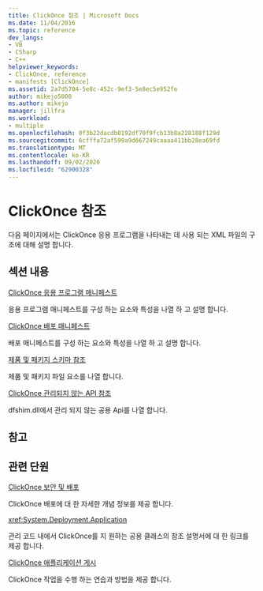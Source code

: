 ```yaml
---
title: ClickOnce 참조 | Microsoft Docs
ms.date: 11/04/2016
ms.topic: reference
dev_langs:
- VB
- CSharp
- C++
helpviewer_keywords:
- ClickOnce, reference
- manifests [ClickOnce]
ms.assetid: 2a7d5704-5e8c-452c-9ef3-5e8ec5e952fe
author: mikejo5000
ms.author: mikejo
manager: jillfra
ms.workload:
- multiple
ms.openlocfilehash: 0f3b22dacdb0192df70f9fcb13b8a228188f129d
ms.sourcegitcommit: 6cfffa72af599a9d667249caaaa411bb28ea69fd
ms.translationtype: MT
ms.contentlocale: ko-KR
ms.lasthandoff: 09/02/2020
ms.locfileid: "62900328"
---
```

# <a name="clickonce-reference"></a>ClickOnce 참조
다음 페이지에서는 ClickOnce 응용 프로그램을 나타내는 데 사용 되는 XML 파일의 구조에 대해 설명 합니다.

## <a name="in-this-section"></a>섹션 내용
 [ClickOnce 응용 프로그램 매니페스트](../deployment/clickonce-application-manifest.md)

 응용 프로그램 매니페스트를 구성 하는 요소와 특성을 나열 하 고 설명 합니다.

 [ClickOnce 배포 매니페스트](../deployment/clickonce-deployment-manifest.md)

 배포 매니페스트를 구성 하는 요소와 특성을 나열 하 고 설명 합니다.

 [제품 및 패키지 스키마 참조](../deployment/product-and-package-schema-reference.md)

 제품 및 패키지 파일 요소를 나열 합니다.

 [ClickOnce 관리되지 않는 API 참조](../deployment/clickonce-unmanaged-api-reference.md)

 dfshim.dll에서 관리 되지 않는 공용 Api를 나열 합니다.

## <a name="reference"></a>참고

## <a name="related-sections"></a>관련 단원
 [ClickOnce 보안 및 배포](../deployment/clickonce-security-and-deployment.md)

 ClickOnce 배포에 대 한 자세한 개념 정보를 제공 합니다.

<xref:System.Deployment.Application>

 관리 코드 내에서 ClickOnce를 지 원하는 공용 클래스의 참조 설명서에 대 한 링크를 제공 합니다.

 [ClickOnce 애플리케이션 게시](../deployment/publishing-clickonce-applications.md)

 ClickOnce 작업을 수행 하는 연습과 방법을 제공 합니다.